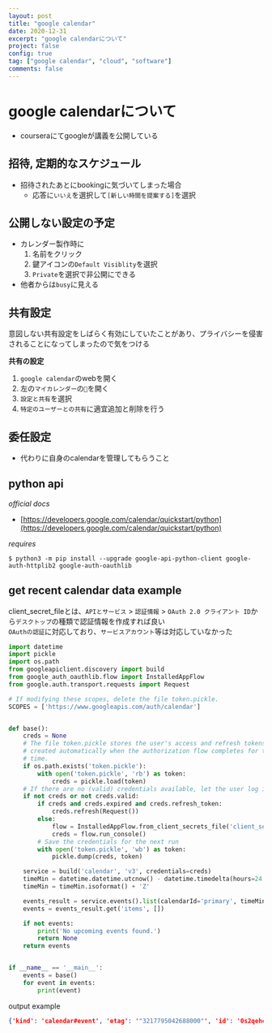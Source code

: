 ```yaml
---
layout: post
title: "google calendar"
date: 2020-12-31
excerpt: "google calendarについて"
project: false
config: true
tag: ["google calendar", "cloud", "software"]
comments: false
---
```


# google calendarについて
 - courseraにてgoogleが講義を公開している

## 招待, 定期的なスケジュール
 - 招待されたあとにbookingに気づいてしまった場合
   - 応答に`いいえ`を選択して`[新しい時間を提案する]`を選択

## 公開しない設定の予定
 - カレンダー製作時に
   1. 名前をクリック
   2. 鍵アイコンの`Default Visiblity`を選択
   3. `Private`を選択で非公開にできる
 - 他者からは`busy`に見える


## 共有設定
意図しない共有設定をしばらく有効にしていたことがあり、プライバシーを侵害されることになってしまったので気をつける  

**共有の設定**   
 1. `google calendar`のwebを開く
 2. 左の`マイカレンダー`の`🍔`を開く
 3. `設定と共有`を選択
 4. `特定のユーザーとの共有`に適宜追加と削除を行う

## 委任設定
 - 代わりに自身のcalendarを管理してもらうこと

## python api
 
*official docs*  
 - [https://developers.google.com/calendar/quickstart/python](https://developers.google.com/calendar/quickstart/python)

*requires* 
```console
$ python3 -m pip install --upgrade google-api-python-client google-auth-httplib2 google-auth-oauthlib
```

## get recent calendar data example

client_secret_fileとは、`APIとサービス` > `認証情報` > `OAuth 2.0 クライアント ID`から`デスクトップ`の種類で認証情報を作成すれば良い  
`OAuthの認証`に対応しており、`サービスアカウント`等は対応していなかった  

```python
import datetime
import pickle
import os.path
from googleapiclient.discovery import build
from google_auth_oauthlib.flow import InstalledAppFlow
from google.auth.transport.requests import Request

# If modifying these scopes, delete the file token.pickle.
SCOPES = ['https://www.googleapis.com/auth/calendar']


def base():
    creds = None
    # The file token.pickle stores the user's access and refresh tokens, and is
    # created automatically when the authorization flow completes for the first
    # time.
    if os.path.exists('token.pickle'):
        with open('token.pickle', 'rb') as token:
            creds = pickle.load(token)
    # If there are no (valid) credentials available, let the user log in.
    if not creds or not creds.valid:
        if creds and creds.expired and creds.refresh_token:
            creds.refresh(Request())
        else:
            flow = InstalledAppFlow.from_client_secrets_file('client_secret_1061473190594-fkm2feaplgmcfk2ppl4pfmtbk58npgri.apps.googleusercontent.com.json', SCOPES)
            creds = flow.run_console()
        # Save the credentials for the next run
        with open('token.pickle', 'wb') as token:
            pickle.dump(creds, token)

    service = build('calendar', 'v3', credentials=creds)
    timeMin = datetime.datetime.utcnow() - datetime.timedelta(hours=24 * 7)
    timeMin = timeMin.isoformat() + 'Z'

    events_result = service.events().list(calendarId='primary', timeMin=timeMin, maxResults=30, singleEvents=True, orderBy='startTime').execute()
    events = events_result.get('items', [])

    if not events:
        print('No upcoming events found.')
        return None
    return events


if __name__ == '__main__':
    events = base()
    for event in events:
        print(event)
```

output example
```json
{'kind': 'calendar#event', 'etag': '"3217795042688000"', 'id': '0s2qehcqbbcs4rl0uvglug4ib5_20210219T120000Z', 'status': 'confirmed', 'htmlLink': 'https://www.google.com/calendar/event?eid=MHMycWVoY3FiYmNzNHJsMHV2Z2x1ZzRpYjVfMjAyMTAyMTlUMTIwMDAwWiBhbmdlbGR1c3QwM0Bt', 'created': '2020-12-09T14:05:36.000Z', 'updated': '2020-12-25T11:58:41.344Z', 'summary': '松田くん', 'creator': {'email': 'angeldust03@gmail.com', 'self': True}, 'organizer': {'email': 'angeldust03@gmail.com', 'self': True}, 'start': {'dateTime': '2021-02-19T21:00:00+09:00', 'timeZone': 'Asia/Tokyo'}, 'end': {'dateTime': '2021-02-19T23:00:00+09:00', 'timeZone': 'Asia/Tokyo'}, 'recurringEventId': '0s2qehcqbbcs4rl0uvglug4ib5', 'originalStartTime': {'dateTime': '2021-02-19T21:00:00+09:00', 'timeZone': 'Asia/Tokyo'}, 'iCalUID': '0s2qehcqbbcs4rl0uvglug4ib5@google.com', 'sequence': 0, 'reminders': {'useDefault': True}}...
```
